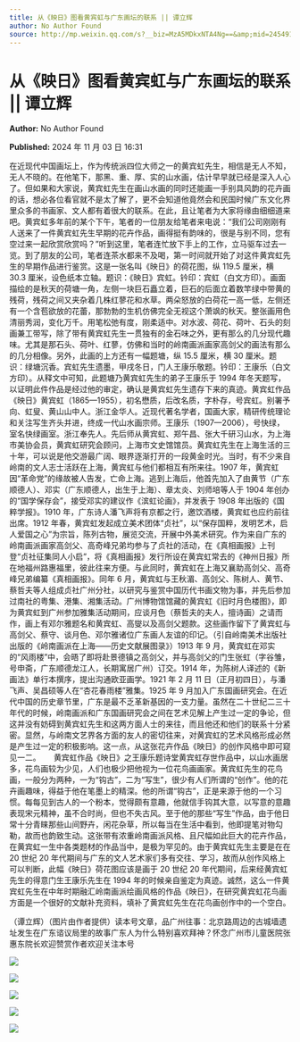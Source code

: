```yaml
---
title: 从《映日》图看黄宾虹与广东画坛的联系 || 谭立辉
author: No Author Found
source: http://mp.weixin.qq.com/s?__biz=MzA5MDkxNTA4Ng==&amp;mid=2454916156&amp;idx=1&amp;sn=b94c723c9ab55a8cd5f5c60c2f0dc292&amp;chksm=87a3c45db0d44d4b787623a93009a231a6397b2bc5a5568e4c8d9f262df094e7795956a825f9&poc_token=HJ_Do2ejHyO-wNZGG8Q1S8FdPgy1YBBEob-nUEme
---
```


# 从《映日》图看黄宾虹与广东画坛的联系 || 谭立辉

**Author:** No Author Found

**Published:** 2024 年 11 月 03 日 16:31

在近现代中国画坛上，作为传统派四位大师之一的黄宾虹先生，相信是无人不知，无人不晓的。在他笔下，那黑、重、厚、实的山水画，估计早早就已经是深入人心了。但如果和大家说，黄宾虹先生在画山水画的同时还能画一手别具风韵的花卉画的话，想必各位看官就不是太了解了，更不会知道他竟然会和民国时候广东文化界里众多的书画家、文人都有着很大的联系。在此，且让笔者为大家将缘由细细道来吧。黄宾虹多年前的某个下午，笔者的一位朋友给笔者来电说：“我们公司刚刚有人送来了一件黄宾虹先生早期的花卉作品，画得挺有韵味的，很是与别不同，您有空过来一起欣赏欣赏吗？”听到这里，笔者连忙放下手上的工作，立马驱车过去一览。到了朋友的公司，笔者连茶水都来不及喝，第一时间就开始了对这件黄宾虹先生的早期作品进行鉴赏。这是一张名叫《映日》的荷花图，纵 119.5 厘米，横 30.3 厘米，设色纸本立轴。题识：《映日》宾虹。钤印：宾虹（白文方印）。画面描绘的是秋天的荷塘一角，左侧一块巨石矗立着，巨石的后面立着数竿绿中带黄的残荷，残荷之间又夹杂着几株红蓼花和水草。两朵怒放的白荷花一高一低，左侧还有一个含苞欲放的花蕾，那勃勃的生机仿佛完全无视这个萧飒的秋天。整张画用色清丽秀润，变化万千。用笔松弛有度，刚柔适中。对水波、荷花、荷叶、石头的刻画兼工带写，除了带有黄宾虹先生一贯独有的金石味之外，更有那么的几分现代趣味。尤其是那石头、荷叶、红蓼，仿佛和当时的岭南画派画家高剑父的画法有那么的几分相像。另外，此画的上方还有一幅题塘，纵 15.5 厘米，横 30 厘米。题识：绿塘沉香。宾虹先生遗墨，甲戌冬日，门人王康乐敬题。钤印：王康乐（白文方印）。从释文中可知，此题塘乃黄宾虹先生的弟子王康乐于 1994 年冬天题写，以证明此件作品是经过他的审定，确认是黄宾虹先生遗存下来的真迹。黄宾虹作品《映日》黄宾虹（1865—1955），初名懋质，后改名质，字朴存，号宾虹。别署予向、虹叟、黄山山中人。浙江金华人。近现代著名学者，国画大家，精研传统理论和关注写生齐头并进，终成一代山水画宗师。王康乐（1907—2006），号快绿，室名快绿画室。浙江奉先人。先后师从黄宾虹、郑午昌、张大千研习山水，为上海市美协会员，黄宾虹研究会顾问，上海市文史馆馆员。黄宾虹先生在上海生活的三十年，可以说是他交游最广阔、眼界逐渐打开的一段黄金时光。当时，有不少来自岭南的文人志士活跃在上海，黄宾虹与他们都相互有所来往。1907 年，黄宾虹因“革命党”的缘故被人告发，亡命上海。逃到上海后，他首先加入了由黄节（广东顺德人）、邓实（广东顺德人，出生于上海）、章太炎、刘师培等人于 1904 年创办的“国学保存会”，接受邓实的建议作《滨虹论画》，并发表于 1908 年出版的《国粹学报》。1910 年，广东诗人潘飞声将有京都之行，邀饮酒楼，黄宾虹也应约前往出席。1912 年春，黄宾虹发起成立美术团体“贞社”，以“保存国粹，发明艺术，启人爱国之心”为宗旨，陈列古物，展览交流，开展中外美术研究。作为来自广东的岭南画派画家高剑父、高奇峰兄弟均参与了贞社的活动，在《真相画报》上刊登“贞社征集同人小启”，将《真相画报》发行所设在黄宾虹常去的《神州日报》所在地福州路惠福里，彼此往来方便。与此同时，黄宾虹在上海又襄助高剑父、高奇峰兄弟编纂《真相画报》。同年 6 月，黄宾虹与王秋湄、高剑父、陈树人、黄节、蔡哲夫等人组成贞社广州分社，以研究与鉴赏中国历代书画文物为事，并先后参加过南社的粤集、港集、湘集活动。广州博物馆馆藏的黄宾虹《旧时月色楼图》，即为黄宾虹到广州参加雅集活动期间，应谈月色（蔡哲夫的夫人，擅诗画）之请而作，画上有邓尔雅题名和黄宾虹、高燮以及高剑父题款。这些画作留下了黄宾虹与高剑父、蔡守、谈月色、邓尔雅诸位广东画人友谊的印记。（引自岭南美术出版社出版的《岭南画派在上海——历史文献展图录》）1913 年 9 月，黄宾虹在邓实的“风雨楼”中，会晤了即将赴景德镇之高剑父，并与高剑父的门生张虹（字谷雏，号申斋，广东顺德龙江人，长期寓居广州）订交。1914 年，为陈树人译述的《新画法》单行本撰序，提出沟通欧亚画学。1921 年 2 月 11 日（正月初四日），与潘飞声、吴昌硕等人在“杏花春雨楼”雅集。1925 年 9 月加入广东国画研究会。在近代中国的历史章节里，广东是最不乏革新基因的一支力量。虽然在二十世纪二三十年代的时候，岭南画派和广东国画研究会之间在艺术见解上产生过一定的争论，但这并没有妨碍到黄宾虹先生和这两方面人士的来往，而且他还和他们的联系十分紧密。显然，与岭南文艺界各方面的友人的密切往来，对黄宾虹的艺术风格形成必然是产生过一定的积极影响。这一点，从这张花卉作品《映日》的创作风格中即可窥见一二。      黄宾虹作品《映日》之王康乐题诗堂黄宾虹存世作品中，以山水画居多，花鸟画较为少见，人们也极少把他视为一位花鸟画画家。黄宾虹先生的花鸟画，一般分为两种，一为“钩古”，二为“写生”，很少有人们所谓的“创作”。他的花卉画趣味，得益于他在笔墨上的精深。他的所谓“钩古”，正是来源于他的一个习惯。每每见到古人的一个粉本，觉得颇有意趣，他就信手钩其大意，以写意的意趣表现宋元精神，虽不合时尚，但也不失古风。至于他的那些“写生”作品，由于他日常十分青睐那些山间野卉，闲花杂草，所以每当在生活中看到，他即提笔对物勾勒，故而也韵致生动。这张带有浓重岭南画派风格、且尺幅如此巨大的花卉作品，在黄宾虹一生中各类题材的作品当中，是极为罕见的。由于黄宾虹先生主要是在在 20 世纪 20 年代期间与广东的文人艺术家们多有交往、学习，故而从创作风格上可以判断，此幅《映日》荷花图应该是画于 20 世纪 20 年代期间，后来经黄宾虹先生的得意门生王康乐先生在 1994 年的时候亲自鉴定为真迹。诚然，这么一件黄宾虹先生在中年时期融汇岭南画派绘画风格的作品《映日》，在研究黄宾虹花鸟画方面是一个很好的文献补充资料，填补了黄宾虹先生在花鸟画创作中的一个空白。

（谭立辉）（图片由作者提供）读本号文章，品广州往事：北京路周边的古城墙遗址发生在广东谘议局里的故事广东人为什么特别喜欢拜神？怀念广州市儿童医院张惠东院长欢迎赞赏作者欢迎关注本号

![](https://mmbiz.qpic.cn/mmbiz_jpg/PJWG74pLsMZQ9A8bogONk8dTn03C2YetBeNbJIzrYo05p9YhpmuQ1dkhczicodxUsKab9ImcY5zZMOrpv9DOqvA/640?from=appmsg)

![](https://mmbiz.qpic.cn/mmbiz_png/bL2iaicTYdZn58TUatmtGKf3xjibPictCIWarr6xrjHQ9iaReVsC03ntFSXGPYn3z56k39HalwRhmfGusWkDVvQhnQA/640?wx_fmt=png&from=appmsg)

![](https://mmbiz.qpic.cn/mmbiz_png/bL2iaicTYdZn58TUatmtGKf3xjibPictCIWaiaqPFT8SlLicbeFahdM7arAiaoje300YdiaI9wCXSOjLZXPDkXE5LL4j1Q/640?wx_fmt=png&from=appmsg)

![](https://mmbiz.qpic.cn/mmbiz_jpg/PJWG74pLsMZQ9A8bogONk8dTn03C2Yetz4tpqNbyEK74Xjo5BFXianA9T7qeTNhcWc7nZkCJuCePwHX0PMguh5Q/640?from=appmsg)

![](https://mmbiz.qpic.cn/mmbiz_jpg/PJWG74pLsMZQ9A8bogONk8dTn03C2YetwFH0PJSCInH58priapsVvnUBpZCEf16GruiaeUg94nk57CQagaBVlSiaA/640?from=appmsg)
